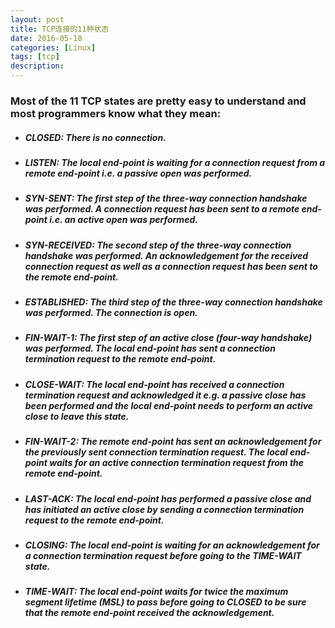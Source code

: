 ```yaml
---
layout: post
title: TCP连接的11种状态
date: 2016-05-18
categories: [Linux]
tags: [tcp]
description: 
---
```


### Most of the 11 TCP states are pretty easy to understand and most programmers know what they mean:

* ##### CLOSED: There is no connection.

* ##### LISTEN: The local end-point is waiting for a connection request from a remote end-point i.e. a passive open was performed.

* ##### SYN-SENT: The first step of the three-way connection handshake was performed. A connection request has been sent to a remote end-point i.e. an active open was performed.

* ##### SYN-RECEIVED: The second step of the three-way connection handshake was performed. An acknowledgement for the received connection request as well as a connection request has been sent to the remote end-point.

* ##### ESTABLISHED: The third step of the three-way connection handshake was performed. The connection is open.

* ##### FIN-WAIT-1: The first step of an active close (four-way handshake) was performed. The local end-point has sent a connection termination request to the remote end-point.

* ##### CLOSE-WAIT: The local end-point has received a connection termination request and acknowledged it e.g. a passive close has been performed and the local end-point needs to perform an active close to leave this state.

* ##### FIN-WAIT-2: The remote end-point has sent an acknowledgement for the previously sent connection termination request. The local end-point waits for an active connection termination request from the remote end-point.

* ##### LAST-ACK: The local end-point has performed a passive close and has initiated an active close by sending a connection termination request to the remote end-point.

* ##### CLOSING: The local end-point is waiting for an acknowledgement for a connection termination request before going to the TIME-WAIT state.

* ##### TIME-WAIT: The local end-point waits for twice the maximum segment lifetime (MSL) to pass before going to CLOSED to be sure that the remote end-point received the acknowledgement.